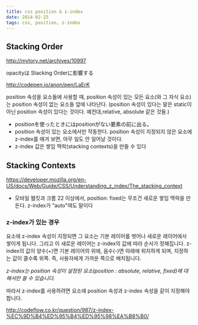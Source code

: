 ```yaml
---
title: css position & z-index
date: 2014-02-25
tags: css, position, z-index
---
```




## Stacking Order

<http://mytory.net/archives/10997>

opacityは Stacking Orderに影響する

<http://codepen.io/anon/pen/LaErK>

position 속성을 요소들에 사용할 때, position 속성이 있는 모든 요소(와 그 자식 요소)는 position 속성이 없는 요소들 앞에 나타난다.
(position 속성이 있다는 말은 static이 아닌 position 속성이 있다는 것이다. 예컨대,relative, absolute 같은 것들.)

* positionを使ったときにはpositionがない要素の前に出る。
* position 속성이 있는 요소에서만 작동한다. position 속성이 지정되지 않은 요소에 z-index를 매겨 보면, 아무 일도 안 일어날 것이다.
* z-index 값은 쌓임 맥락(stacking contexts)을 만들 수 있다


## Stacking Contexts

<https://developer.mozilla.org/en-US/docs/Web/Guide/CSS/Understanding_z_index/The_stacking_context>

* 모바일 웹킷과 크롬 22 이상에서, position: fixed는 무조건 새로운 쌓임 맥락을 만든다. z-index가 "auto"여도 말이다


### z-index가 있는 경우

요소에 z-index 속성이 지정되면 그 요소는 기본 레이어를 벗어나 새로운 레이어에서 쌓이게 됩니다.
그리고 이 새로운 레이어는 z-index의 값에 따라 순서가 정해집니다.
z-index의 값이 양수(+)면 기본 레이어의 위에, 음수(-)면 아래에 위치하게 되며,
지정하는 값이 클수록 위쪽. 즉, 사용자에게 가까운 쪽으로 배치됩니다.

*z-index는 position 속성이 설정된 요소(position : absolute, relative, fixed)에 대해서만 쓸 수 있습니다.*

따라서 z-index를 사용하려면 요소에 position 속성과 z-index 속성을 같이 지정해야 합니다.

<http://codeflow.co.kr/question/987/z-index-%EC%9D%B4%ED%95%B4%ED%95%98%EA%B8%B0/>
